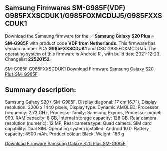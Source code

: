 <h2>Samsung Firmwares SM-G985F(VDF) G985FXXSCDUK1/G985FOXMCDUJ5/G985FXXSCDUK1</h2>
Download the Samsung firmware for the ✅ <strong>Samsung Galaxy S20 Plus </strong> ⭐ <strong>SM-G985F</strong> with product code <strong>VDF</strong> <strong> from Netherlands</strong>. This firmware has version number PDA <strong>G985FXXSCDUK1</strong> and CSC G985FOXMCDUJ5. The operating system of this firmware is Android R , with build date 2021-12-23. Changelist <strong>22520152</strong>.

[SM-G985F](https://samfirm.shop/samsung/model/SM-G985F)
[G985FXXSCDUK1](https://samfirm.shop/samsung/pda/G985FXXSCDUK1)
[Download Firmware Samsung Galaxy S20 Plus SM-G985F](https://samfirm.shop/samsung/firmware/484838)
<h2>Summary description:</h2>
<p>Samsung Galaxy S20+ SM-G985F. Display diagonal: 17 cm (6.7"), Display resolution: 3200 x 1440 pixels, Display type: Dynamic AMOLED. Processor frequency: 2.73 GHz, Processor family: Samsung Exynos, Processor model: 990. RAM capacity: 8 GB, Internal storage capacity: 128 GB. Rear camera resolution (numeric): 12 MP, Rear camera type: Quad camera. SIM card capability: Dual SIM. Operating system installed: Android 10.0. Battery capacity: 4500 mAh. Product colour: Black. Weight: 186 g</p>


[Download Firmware Samsung Galaxy S20 Plus SM-G985F](https://samfirm.shop/samsung/firmware/484838)
